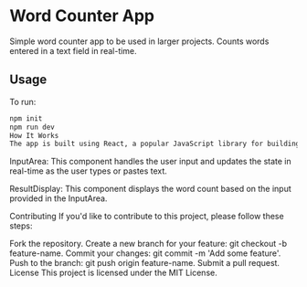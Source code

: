 # Word Counter App

Simple word counter app to be used in larger projects. Counts words entered in a text field in real-time.

## Usage

To run: 

```bash
npm init
npm run dev
How It Works
The app is built using React, a popular JavaScript library for building user interfaces. It consists of two main components:
```
InputArea: This component handles the user input and updates the state in real-time as the user types or pastes text.

ResultDisplay: This component displays the word count based on the input provided in the InputArea.

Contributing
If you'd like to contribute to this project, please follow these steps:

Fork the repository.
Create a new branch for your feature: git checkout -b feature-name.
Commit your changes: git commit -m 'Add some feature'.
Push to the branch: git push origin feature-name.
Submit a pull request.
License
This project is licensed under the MIT License.




